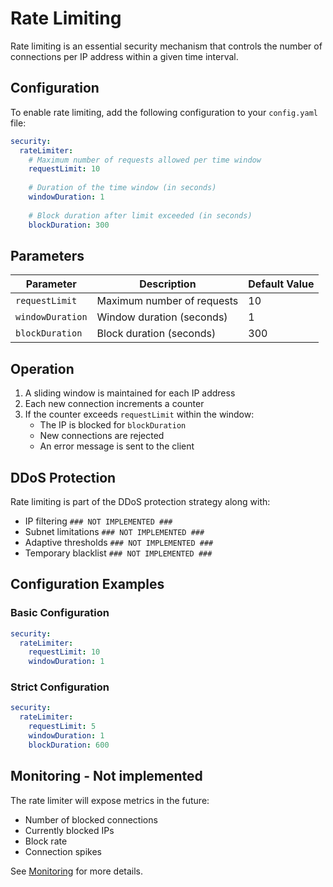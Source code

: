 # Rate Limiting

Rate limiting is an essential security mechanism that controls the number of connections per IP address within a given time interval.

## Configuration

To enable rate limiting, add the following configuration to your `config.yaml` file:

```yaml
security:
  rateLimiter:
    # Maximum number of requests allowed per time window
    requestLimit: 10
    
    # Duration of the time window (in seconds)
    windowDuration: 1
    
    # Block duration after limit exceeded (in seconds)
    blockDuration: 300
```

## Parameters

| Parameter | Description | Default Value |
|-----------|-------------|---------------|
| `requestLimit` | Maximum number of requests | 10 |
| `windowDuration` | Window duration (seconds) | 1 |
| `blockDuration` | Block duration (seconds) | 300 |

## Operation

1. A sliding window is maintained for each IP address
2. Each new connection increments a counter
3. If the counter exceeds `requestLimit` within the window:
   - The IP is blocked for `blockDuration`
   - New connections are rejected
   - An error message is sent to the client

## DDoS Protection

Rate limiting is part of the DDoS protection strategy along with:

- IP filtering `### NOT IMPLEMENTED ###`
- Subnet limitations `### NOT IMPLEMENTED ###`
- Adaptive thresholds `### NOT IMPLEMENTED ###`
- Temporary blacklist `### NOT IMPLEMENTED ###`

## Configuration Examples

### Basic Configuration

```yaml
security:
  rateLimiter:
    requestLimit: 10
    windowDuration: 1
```

### Strict Configuration

```yaml
security:
  rateLimiter:
    requestLimit: 5
    windowDuration: 1
    blockDuration: 600
```

## Monitoring - Not implemented

The rate limiter will expose metrics in the future:

- Number of blocked connections
- Currently blocked IPs
- Block rate
- Connection spikes

See [Monitoring](../quickstart/deployment) for more details.
